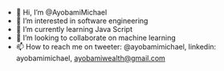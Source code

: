 - 👋 Hi, I’m @AyobamiMichael
- 👀 I’m interested in software engineering
- 🌱 I’m currently learning Java Script
- 💞️ I’m looking to collaborate on machine learning
- 📫 How to reach me on tweeter: @ayobamimichael, linkedin: ayobamimichael, ayobamiwealth@gmail.com

<!---
AyobamiMichael/AyobamiMichael is a ✨ special ✨ repository because its `README.md` (this file) appears on your GitHub profile.
You can click the Preview link to take a look at your changes.
--->
